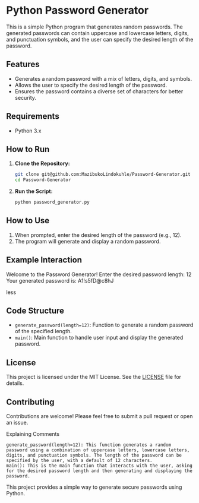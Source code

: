 # Python Password Generator

This is a simple Python program that generates random passwords. The generated passwords can contain uppercase and lowercase letters, digits, and punctuation symbols, and the user can specify the desired length of the password.

## Features

- Generates a random password with a mix of letters, digits, and symbols.
- Allows the user to specify the desired length of the password.
- Ensures the password contains a diverse set of characters for better security.

## Requirements

- Python 3.x

## How to Run

1. **Clone the Repository:**

    ```sh
    git clone git@github.com:MazibukoLindokuhle/Password-Generator.git
    cd Password-Generator
    ```

2. **Run the Script:**

    ```sh
    python password_generator.py
    ```

## How to Use

1. When prompted, enter the desired length of the password (e.g., 12).
2. The program will generate and display a random password.

## Example Interaction

Welcome to the Password Generator!
Enter the desired password length: 12
Your generated password is: A1!s5fD@c8hJ

less


## Code Structure

- `generate_password(length=12)`: Function to generate a random password of the specified length.
- `main()`: Main function to handle user input and display the generated password.

## License

This project is licensed under the MIT License. See the [LICENSE](LICENSE) file for details.

## Contributing

Contributions are welcome! Please feel free to submit a pull request or open an issue.

Explaining Comments

    generate_password(length=12): This function generates a random password using a combination of uppercase letters, lowercase letters, digits, and punctuation symbols. The length of the password can be specified by the user, with a default of 12 characters.
    main(): This is the main function that interacts with the user, asking for the desired password length and then generating and displaying the password.

This project provides a simple way to generate secure passwords using Python.
